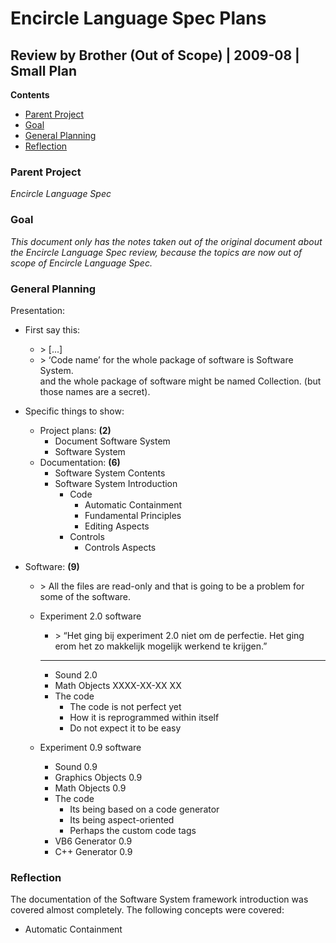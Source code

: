 ﻿Encircle Language Spec Plans
============================

Review by Brother (Out of Scope) | 2009-08 | Small Plan
-------------------------------------------------------

__Contents__

- [Parent Project](#parent-project)
- [Goal](#goal)
- [General Planning](#general-planning)
- [Reflection](#reflection)

### Parent Project

*Encircle Language Spec*

### Goal

*This document only has the notes taken out of the original document about the Encircle Language Spec review, because the topics are now out of scope of Encircle Language Spec.* 

### General Planning

Presentation:

- First say this:
    - \> [...]   
    - \> ‘Code name’ for the whole package of software is Software System.  
    and the whole package of software might be named Collection. (but those names are a secret).

- Specific things to show:
    - Project plans: __(2)__
        - Document Software System
        - Software System
    - Documentation: __(6)__
        - Software System Contents
        - Software System Introduction
            - Code
                - Automatic Containment
                - Fundamental Principles
                - Editing Aspects
            - Controls
                - Controls Aspects

- Software: __(9)__
    - \> All the files are read-only and that is going to be a problem for some of the software.
    - Experiment 2.0 software
        - \> “Het ging bij experiment 2.0 niet om de perfectie. Het ging erom het zo makkelijk mogelijk werkend te krijgen.”
        -----
        - Sound 2.0
        - Math Objects XXXX-XX-XX XX
        - The code
            - The code is not perfect yet
            - How it is reprogrammed within itself
            - Do not expect it to be easy

    - Experiment 0.9 software
        - Sound 0.9
        - Graphics Objects 0.9
        - Math Objects 0.9
        - The code
            - Its being based on a code generator
            - Its being aspect-oriented
            - Perhaps the custom code tags
        - VB6 Generator 0.9
        - C++ Generator 0.9

### Reflection

The documentation of the Software System framework introduction was covered almost completely.
The following concepts were covered:

- Automatic Containment